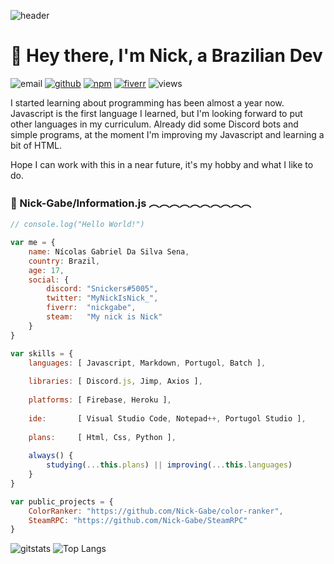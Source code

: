 ![header](https://i.imgur.com/0MEWj2J.png)
# 👋 Hey there, I'm Nick, a Brazilian Dev
![email](https://img.shields.io/badge/GMAIL-NicolasGabrielCtt@gmail.com-2780a4?style=forflat-square&logo=gmail&logoColor=white&labelColor=040f0f)
[![github](https://img.shields.io/badge/GITHUB-Nick--Gabe-2780a4?style=forflat-square&logo=github&logoColor=white&labelColor=040f0f)](https://github.com/Nick-Gabe)
[![npm](https://img.shields.io/badge/NPM-Nick--Gabe-2780a4?style=forflat-square&logo=npm&logoColor=white&labelColor=040f0f)](https://www.npmjs.com/~nick-gabe)
[![fiverr](https://img.shields.io/static/v1?label=FIVERR&style=forflat-square&message=nickgabe&color=2780a4&logo=Fiverr&logoColor=1DBF73&labelColor=040f0f)](https://www.fiverr.com/nickgabe?up_rollout=true)
![views](https://komarev.com/ghpvc/?username=Nick-Gabe&style=forflat-square&logo=npm&logoColor=white&labelColor=040f0f)

I started learning about programming has been almost a year now. Javascript is the first language I learned, but I'm looking forward to put other languages in my curriculum. Already did some Discord bots and simple programs, at the moment I'm improving my Javascript and learning a bit of HTML.

Hope I can work with this in a near future, it's my hobby and what I like to do.

### 📂 Nick-Gabe/Information.js ︵︵︵︵︵︵︵︵︵︵
~~~javascript
// console.log("Hello World!")

var me = {
    name: Nícolas Gabriel Da Silva Sena,
    country: Brazil,
    age: 17,
    social: {
        discord: "Snickers#5005",
        twitter: "MyNickIsNick_",
        fiverr:  "nickgabe",
        steam:   "My nick is Nick"
    }
}

var skills = {
    languages: [ Javascript, Markdown, Portugol, Batch ],
    
    libraries: [ Discord.js, Jimp, Axios ],
    
    platforms: [ Firebase, Heroku ],
    
    ide:       [ Visual Studio Code, Notepad++, Portugol Studio ],
    
    plans:     [ Html, Css, Python ],
    
    always() {
        studying(...this.plans) || improving(...this.languages)
    }
}

var public_projects = {
    ColorRanker: "https://github.com/Nick-Gabe/color-ranker",
    SteamRPC: "https://github.com/Nick-Gabe/SteamRPC"
}
~~~
![gitstats](https://github-readme-stats.vercel.app/api?username=Nick-Gabe&show_icons=true&bg_color=161b22&text_color=e99545&title_color=71bbe5&icon_color=71bbe5)
![Top Langs](https://github-readme-stats.vercel.app/api/top-langs/?username=Nick-Gabe&bg_color=161b22&text_color=e99545&title_color=71bbe5&icon_color=71bbe5)

